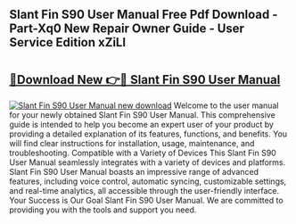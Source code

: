 ## Slant Fin S90 User Manual Free Pdf Download - Part-Xq0 New Repair Owner Guide - User Service Edition xZiLl

# <h2><a href="http://bc4560.oget.top/?id=Slant+Fin+S90+User+Manual">🔗Download New 👉🔴 Slant Fin S90 User Manual</a></h2>

[![Slant Fin S90 User Manual new download](https://i.imgur.com/5g1atiW.png)](http://bc4560.oget.top/?id=Slant+Fin+S90+User+Manual)
Welcome to the user manual for your newly obtained Slant Fin S90 User Manual. This comprehensive guide is intended to help you become an expert user of your product by providing a detailed explanation of its features, functions, and benefits. You will find clear instructions for installation, usage, maintenance, and troubleshooting. Compatible with a Variety of Devices This Slant Fin S90 User Manual seamlessly integrates with a variety of devices and platforms. Slant Fin S90 User Manual boasts an impressive range of advanced features, including voice control, automatic syncing, customizable settings, and real-time analytics, all accessible through the user-friendly interface. Your Success is Our Goal Slant Fin S90 User Manual. We are committed to providing you with the tools and support you need.
